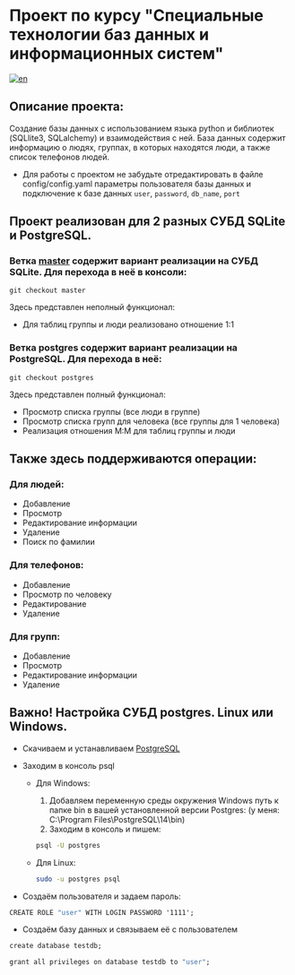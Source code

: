 # Проект по курсу "Специальные технологии баз данных и информационных систем"

[![en](https://img.shields.io/badge/lang-en-red.svg)](https://github.com/ForwardMoth/stdb_practice/blob/postgres/README.en.md)

## Описание проекта: 

Создание базы данных c использованием языка python и библиотек (SQLlite3, SQLalchemy)  и взаимодействия с ней. 
База данных содержит информацию о людях, группах, в которых находятся люди, а также список телефонов людей. 

- Для работы с проектом не забудьте отредактировать в файле config/config.yaml параметры пользователя базы данных и подключение к базе данных ```user```, ```password```, ```db_name```, ```port```

## Проект реализован для 2 разных СУБД SQLite и PostgreSQL.

### Ветка [master](https://github.com/ForwardMoth/stdb_practice/tree/master) содержит вариант реализации на СУБД SQLite. Для перехода в неё в консоли: 

```git 
git checkout master
```
Здесь представлен неполный функционал: 

- Для таблиц группы и люди реализовано отношение 1:1

### Ветка postgres содержит вариант реализации на PostgreSQL. Для перехода в неё:

```git 
git checkout postgres
```

Здесь представлен полный функционал: 

- Просмотр списка группы (все люди в группе)
- Просмотр списка групп для человека  (все группы для 1 человека) 
- Реализация отношения M:M для таблиц группы и люди

## Также здесь поддерживаются операции:

### Для людей:

- Добавление
- Просмотр
- Редактирование информации
- Удаление
- Поиск по фамилии

### Для телефонов:

- Добавление
- Просмотр по человеку 
- Редактирование 
- Удаление

### Для групп:

- Добавление
- Просмотр
- Редактирование информации
- Удаление


## Важно! Настройка СУБД postgres. Linux или Windows.

- Скачиваем и устанавливаем [PostgreSQL](https://www.postgresql.org/download/)

- Заходим в консоль psql 

  - Для Windows:

    1. Добавляем переменную среды окружения Windows путь к папке bin в вашей установленной версии Postgres: 
    (у меня: C:\Program Files\PostgreSQL\14\bin)
    2. Заходим в консоль и пишем: 
    ```cmd 
    psql -U postgres 
    ```

  - Для Linux: 
    ```bash 
    sudo -u postgres psql 
    ```

- Создаём пользователя и задаем пароль: 

```cmd 
CREATE ROLE "user" WITH LOGIN PASSWORD '1111';
```

- Создаём базу данных и связываем её с пользователем 

```cmd 
create database testdb;
```

```cmd 
grant all privileges on database testdb to "user";
```

